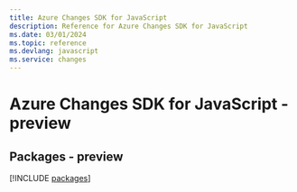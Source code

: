 ```yaml
---
title: Azure Changes SDK for JavaScript
description: Reference for Azure Changes SDK for JavaScript
ms.date: 03/01/2024
ms.topic: reference
ms.devlang: javascript
ms.service: changes
---
```

# Azure Changes SDK for JavaScript - preview
## Packages - preview
[!INCLUDE [packages](changes-index.md)]